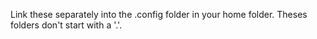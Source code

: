 Link these separately into the .config folder in your home folder. Theses folders don't start with a '.'.
